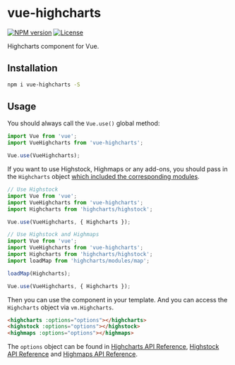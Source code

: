 # vue-highcharts

[![NPM version](https://img.shields.io/npm/v/vue-highcharts.svg)](https://www.npmjs.com/package/vue-highcharts)
[![License](https://img.shields.io/npm/l/vue-highcharts.svg)](https://github.com/weizhenye/vue-highcharts/blob/master/LICENSE)

Highcharts component for Vue.

## Installation

```bash
npm i vue-highcharts -S
```

## Usage

You should always call the `Vue.use()` global method:

```js
import Vue from 'vue';
import VueHighcharts from 'vue-highcharts';

Vue.use(VueHighcharts);
```

If you want to use Highstock, Highmaps or any add-ons, you should pass in the `Highcharts` object [which included the corresponding modules](http://www.highcharts.com/docs/getting-started/install-from-npm).

```js
// Use Highstock
import Vue from 'vue';
import VueHighcharts from 'vue-highcharts';
import Highcharts from 'highcharts/highstock';

Vue.use(VueHighcharts, { Highcharts });
```

```js
// Use Highstock and Highmaps
import Vue from 'vue';
import VueHighcharts from 'vue-highcharts';
import Highcharts from 'highcharts/highstock';
import loadMap from 'highcharts/modules/map';

loadMap(Highcharts);

Vue.use(VueHighcharts, { Highcharts });
```

Then you can use the component in your template. And you can access the `Highcharts` object via `vm.Highcharts`.

```html
<highcharts :options="options"></highcharts>
<highstock :options="options"></highstock>
<highmaps :options="options"></highmaps>
```

The `options` object can be found in [Highcharts API Reference](http://api.highcharts.com/highcharts), [Highstock API Reference](http://api.highcharts.com/highstock) and [Highmaps API Reference](http://api.highcharts.com/highmaps).
